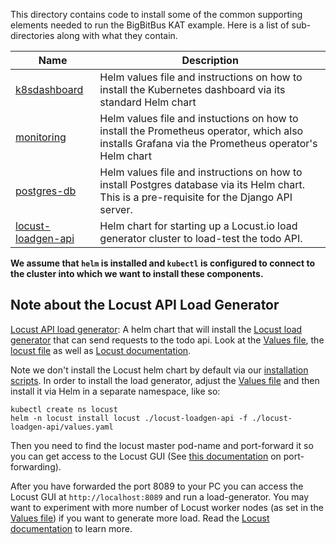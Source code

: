 This directory contains code to install some of the common supporting elements needed to run the BigBitBus KAT example. Here is a list of sub-directories along with what they contain.

| Name         | Description                                                                                                                                      |
| ------------ | ------------------------------------------------------------------------------------------------------------------------------------------------ |
| [k8sdashboard](k8sdashboard/) | Helm values file and instructions on how to install the Kubernetes dashboard via its standard Helm chart                                         |
| [monitoring](monitoring/)   | Helm values file and instuctions on how to install the Prometheus operator, which also installs Grafana via the Prometheus operator's Helm chart |
| [postgres-db](postgres-db/)  | Helm values file and instructions on how to install Postgres database via its Helm chart. This is a pre-requisite for the Django API server. |                                                        |
| [locust-loadgen-api](locust-loadgen-api/)  | Helm chart for starting up a Locust.io load generator cluster to load-test the todo API. |      

**We assume that `helm` is installed and `kubectl` is configured to connect to the cluster into which we want to install these components.**


## Note about the Locust API Load Generator

[Locust API load generator](./locust-loadgen-api): A helm chart that will install the [Locust load generator](https://locust.io/) that can send requests to the todo api. Look at the [Values file](./locust-loadgen-api/values.yaml), the [locust file](./locust-loadgen-api/tasks/locustfile.py) as well as [Locust documentation](https://docs.locust.io/en/stable/).


Note we don't install the Locust helm chart by default via our [installation scripts](../local-kubernetes-cluster-installation). In order to install the load generator, adjust the [Values file](./locust-loadgen-api/values.yaml) and then install it via Helm in a separate namespace, like so:

```
kubectl create ns locust
helm -n locust install locust ./locust-loadgen-api -f ./locust-loadgen-api/values.yaml
```

Then you need to find the locust master pod-name and port-forward it so you can get access to the Locust GUI (See [this documentation](https://kubernetes.io/docs/tasks/access-application-cluster/port-forward-access-application-cluster/) on port-forwarding).

After you have forwarded the port 8089 to your PC you can access the Locust GUI at `http://localhost:8089` and run a load-generator. You may want to experiment with more number of Locust worker nodes (as set in the [Values file](./locust-loadgen-api/values.yaml)) if you want to generate more load. Read the [Locust documentation](https://docs.locust.io/en/stable/) to learn more.
